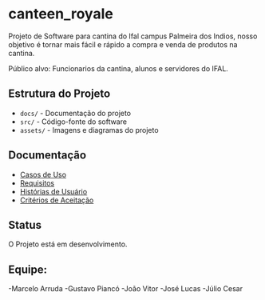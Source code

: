 # canteen_royale
Projeto de Software para cantina do Ifal campus Palmeira dos Indios, nosso objetivo é tornar mais fácil e rápido a compra e venda de produtos na cantina.

Público alvo: Funcionarios da cantina, alunos e servidores do IFAL.

## Estrutura do Projeto
- `docs/` - Documentação do projeto
- `src/` - Código-fonte do software
- `assets/` - Imagens e diagramas do projeto

## Documentação
- [Casos de Uso](docs/casos_de_uso.md)
- [Requisitos](docs/requisitos.md)
- [Histórias de Usuário](docs/historias_usuario.md)
- [Critérios de Aceitação](docs/criterios_aceitacao.md)

## Status
O Projeto está em desenvolvimento.

## Equipe:
-Marcelo Arruda
-Gustavo Piancó
-João Vitor
-José Lucas
-Júlio Cesar
